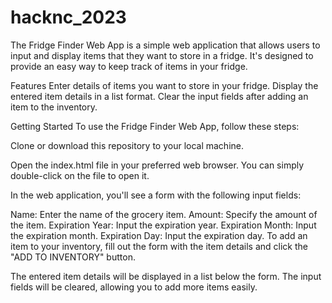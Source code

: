 # hacknc_2023
The Fridge Finder Web App is a simple web application that allows users to input and display items that they want to store in a fridge. It's designed to provide an easy way to keep track of items in your fridge.

Features Enter details of items you want to store in your fridge. Display the entered item details in a list format. Clear the input fields after adding an item to the inventory.

Getting Started To use the Fridge Finder Web App, follow these steps:

Clone or download this repository to your local machine.

Open the index.html file in your preferred web browser. You can simply double-click on the file to open it.

In the web application, you'll see a form with the following input fields:

Name: Enter the name of the grocery item. Amount: Specify the amount of the item. Expiration Year: Input the expiration year. Expiration Month: Input the expiration month. Expiration Day: Input the expiration day. To add an item to your inventory, fill out the form with the item details and click the "ADD TO INVENTORY" button.

The entered item details will be displayed in a list below the form. The input fields will be cleared, allowing you to add more items easily.
